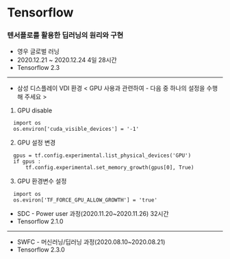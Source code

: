 # Tensorflow

### 텐서플로를 활용한 딥러닝의 원리와 구현 

* 영우 글로벌 러닝 
* 2020.12.21 ~ 2020.12.24 4일 28시간
* Tensorflow 2.3

---

* 삼성 디스플레이 VDI 환경 
< GPU 사용과 관련하여 - 다음 중 하나의 설정을 수행해 주세요 >  
1. GPU disable
```
  import os
  os.environ['cuda_visible_devices'] = '-1'
```
2. GPU 설정 변경
```
  gpus = tf.config.experimental.list_physical_devices('GPU')
  if gpus :
      tf.config.experimental.set_memory_growth(gpus[0], True)
```
3. GPU 환경변수 설정
```
  import os
  os.eviron['TF_FORCE_GPU_ALLOW_GROWTH'] = 'true'
```



* SDC - Power user 과정(2020.11.20~2020.11.26) 32시간
* Tensorflow 2.1.0

---

* SWFC - 머신러닝/딥러닝 과정(2020.08.10~2020.08.21)
* Tensorflow 2.3.0
